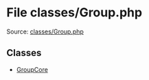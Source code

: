 File classes/Group.php
=========
Source: [classes/Group.php](https://github.com/PrestaShop/PrestaShop/blob/1.6.1.1/classes/Group.php)


Classes
-------

* [GroupCore](class.GroupCore)

